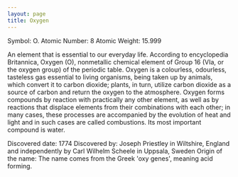 ```yaml
---
layout: page
title: Oxygen
---
```

Symbol: O. 
Atomic Number: 8
Atomic Weight: 15.999   

An element that is essential to our everyday life. According to encyclopedia Britannica, Oxygen (O), nonmetallic chemical element of Group 16 (VIa, or the oxygen group) of the periodic table. Oxygen is a colourless, odourless, tasteless gas essential to living organisms, being taken up by animals, which convert it to carbon dioxide; plants, in turn, utilize carbon dioxide as a source of carbon and return the oxygen to the atmosphere. Oxygen forms compounds by reaction with practically any other element, as well as by reactions that displace elements from their combinations with each other; in many cases, these processes are accompanied by the evolution of heat and light and in such cases are called combustions. Its most important compound is water.

Discovered date: 1774
Discovered by: Joseph Priestley in Wiltshire, England and independently by Carl Wilhelm Scheele in Uppsala, Sweden
Origin of the name: The name comes from the Greek 'oxy genes', meaning acid forming.

